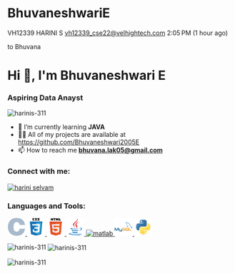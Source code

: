 # BhuvaneshwariE
VH12339 HARINI S <vh12339_cse22@velhightech.com>
2:05 PM (1 hour ago)

to Bhuvana

# Hi 👋, I'm Bhuvaneshwari E
### Aspiring Data Anayst

<p align="left"> <img src="https://komarev.com/ghpvc/?username=harinis-311&label=Profile%20views&color=0e75b6&style=flat" alt="harinis-311" /> </p>

- 🌱 I’m currently learning **JAVA**
- 👨‍💻 All of my projects are available at https://github.com/Bhuvaneshwari2005E
- 📫 How to reach me **bhuvana.lak05@gmail.com**

### Connect with me:
<p align="left">
  <a href="https://linkedin.com/in/harini-selvam" target="blank">
    <img align="center" src="https://raw.githubusercontent.com/rahuldkjain/github-profile-readme-generator/master/src/images/icons/Social/linked-in-alt.svg" alt="harini selvam" height="30" width="40" />
  </a>
</p>

### Languages and Tools:
<p align="left">
  <a href="https://www.cprogramming.com/" target="_blank" rel="noreferrer">
    <img src="https://raw.githubusercontent.com/devicons/devicon/master/icons/c/c-original.svg" alt="c" width="40" height="40"/>
  </a>
  <a href="https://www.w3schools.com/css/" target="_blank" rel="noreferrer">
    <img src="https://raw.githubusercontent.com/devicons/devicon/master/icons/css3/css3-original-wordmark.svg" alt="css3" width="40" height="40"/>
  </a>
  <a href="https://www.w3schools.com/html/" target="_blank" rel="noreferrer">  
    <img src="https://raw.githubusercontent.com/devicons/devicon/master/icons/html5/html5-original-wordmark.svg" alt="html5" width="40" height="40"/>
  </a>
  <a href="https://www.java.com" target="_blank" rel="noreferrer">
    <img src="https://raw.githubusercontent.com/devicons/devicon/master/icons/java/java-original.svg" alt="java" width="40" height="40"/>
  </a>
  <a href="https://www.mathworks.com/" target="_blank" rel="noreferrer">
    <img src="https://upload.wikimedia.org/wikipedia/commons/2/21/Matlab_Logo.png" alt="matlab" width="40" height="40"/>
  </a>
  <a href="https://www.mysql.com/" target="_blank" rel="noreferrer">
    <img src="https://raw.githubusercontent.com/devicons/devicon/master/icons/mysql/mysql-original-wordmark.svg" alt="mysql" width="40" height="40"/>
  </a>
  <a href="https://pandas.pydata.org/" target="_blank" rel="noreferrer">  
    <img src="https://raw.githubusercontent.com/devicons/devicon/master/icons/python/python-original.svg" alt="python" width="40" height="40"/>
  </a>
</p>

<p>
  <img align="left" src="https://github-readme-stats.vercel.app/api/top-langs?username=harinis-311&show_icons=true&locale=en&layout=compact" alt="harinis-311" />
</p>

<p>&nbsp;<img align="center" src="https://github-readme-stats.vercel.app/api?username=harinis-311&show_icons=true&locale=en" alt="harinis-311" /></p>

<p><img align="center" src="https://github-readme-streak-stats.herokuapp.com/?user=harinis-311&" alt="harinis-311" /></p>
